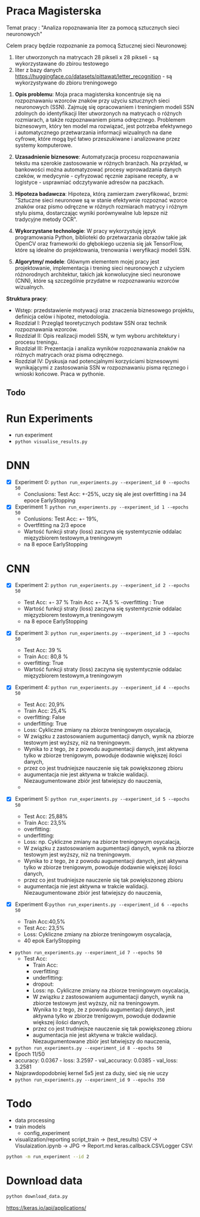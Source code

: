 # Praca Magisterska

Temat pracy : 
"Analiza ropoznawania liter za pomocą sztucznych sieci neuronowych" 

Celem pracy będzie rozpoznanie za pomocą Sztucznej sieci Neuronowej: 
1)	liter utworzonych na matrycach 28 pikseli x 28 pikseli -  są wykorzystawane do zbirou testowego 
2)	liter z bazy danych https://huggingface.co/datasets/pittawat/letter_recognition - są wykorzystywane do zbioru treningowego 

1. **Opis problemu**:
Moja praca magisterska koncentruje się na rozpoznawaniu wzorców znaków przy użyciu sztucznych sieci neuronowych (SSN). Zajmuję się opracowaniem i treningiem modeli SSN zdolnych do identyfikacji liter utworzonych na matrycach o różnych rozmiarach, a także rozpoznawaniem pisma odręcznego. Problemem biznesowym, który ten model ma rozwiązać, jest potrzeba efektywnego i automatycznego przetwarzania informacji wizualnych na dane cyfrowe, które mogą być łatwo przeszukiwane i analizowane przez systemy komputerowe.

2. **Uzasadnienie biznesowe**:
Automatyzacja procesu rozpoznawania tekstu ma szerokie zastosowanie w różnych branżach. Na przykład, w bankowości można automatyzować procesy wprowadzania danych czeków, w medycynie - cyfryzować ręcznie zapisane recepty, a w logistyce - usprawniać odczytywanie adresów na paczkach. 

3. **Hipoteza badawcza**:
Hipoteza, którą zamierzam zweryfikować, brzmi: "Sztuczne sieci neuronowe są w stanie efektywnie rozpoznać wzorce znaków oraz pismo odręczne w różnych rozmiarach matrycy i różnym stylu pisma, dostarczając wyniki porównywalne lub lepsze niż tradycyjne metody OCR".

4. **Wykorzystane technologie**:
W pracy wykorzystuję język programowania Python, biblioteki do przetwarzania obrazów takie jak OpenCV oraz frameworki do głębokiego uczenia się jak TensorFlow, które są idealne do projektowania, trenowania i weryfikacji modeli SSN.

5. **Algorytmy/ modele**:
Głównym elementem mojej pracy jest projektowanie, implementacja i trening sieci neuronowych z użyciem różnorodnych architektur, takich jak konwolucyjne sieci neuronowe (CNN), które są szczególnie przydatne w rozpoznawaniu wzorców wizualnych.

**Struktura pracy**:
- Wstęp: przedstawienie motywacji oraz znaczenia biznesowego projektu, definicja celów i hipotez, metodologia.
- Rozdział I: Przegląd teoretycznych podstaw SSN oraz technik rozpoznawania wzorców.
- Rozdział II: Opis realizacji modeli SSN, w tym wyboru architektury i procesu treningu.
- Rozdział III: Prezentacja i analiza wyników rozpoznawania znaków na różnych matrycach oraz pisma odręcznego.
- Rozdział IV: Dyskusja nad potencjalnymi korzyściami biznesowymi wynikającymi z zastosowania SSN w rozpoznawaniu pisma ręcznego i wnioski końcowe.
Praca w pythonie. 

## Todo

# Run Experiments

- run experiment
- `python visualise_results.py`

# DNN

- [x] Experiment 0: `python run_experiments.py --experiment_id 0 --epochs 50`
  - Conclusions: Test Acc: +-25%, uczy się ale jest overfitting i na 34 epoce EarlyStopping
- [x] Experiment 1: `python run_experiments.py --experiment_id 1 --epochs 50`
  - Conlusions: Test Acc: +- 19%,
  - Overtfitting na 2/3 epoce
  - Wartość funkcji straty (loss) zaczyna się systemtycznie oddalac mięzyzbiorem testowym,a treningowym
  - na 8 epoce EarlyStopping

# CNN

- [X] Experiment 2: `python run_experiments.py --experiment_id 2 --epochs 50`
  - Test Acc: +- 37 % Train Acc +- 74,5 %
    -overfitting : True
  - Wartość funkcji straty (loss) zaczyna się systemtycznie oddalac mięzyzbiorem testowym,a treningowym
  - na 8 epoce EarlyStopping
- [x] Experiment 3: `python run_experiments.py --experiment_id 3 --epochs 50`
  - Test Acc: 39 %
  - Train Acc: 80,8 %
  - overfitting: True
  - Wartość funkcji straty (loss) zaczyna się systemtycznie oddalac mięzyzbiorem testowym,a treningowym

- [x] Experiment 4: `python run_experiments.py --experiment_id 4 --epochs 50`
  - Test Acc: 20,9%
  - Train Acc: 25,4%
  - overfitting: False
  - underfitting: True
  - Loss: Cykliczne zmiany na zbiorze treningowym osycalacja,
  - W związku z zastosowaniem augumentacji danych, wynik na zbiorze testowym jest wyższy, niż na treningowym.
  - Wynika to z tego, że z powodu augumentacji danych, jest aktywna tylko w zbiorze trenigowym, powoduje dodawnie
    większej ilości danych,
  - przez co jest trudniejsze nauczenie się tak powiększoneg zbioru
  - augumentacja nie jest aktywna w trakcie walidacji. Niezaugumentowane zbiór jest łatwiejszy do nauczenia,
  -
- [x] Experiment 5: `python run_experiments.py --experiment_id 5 --epochs 50`
  - Test Acc: 25,88%
  - Train Acc: 23,5%
  - overfitting:
  - underfitting:
  - Loss: np. Cykliczne zmiany na zbiorze treningowym osycalacja,
  - W związku z zastosowaniem augumentacji danych, wynik na zbiorze testowym jest wyższy, niż na treningowym.
  - Wynika to z tego, że z powodu augumentacji danych, jest aktywna tylko w zbiorze trenigowym, powoduje dodawnie
    większej ilości danych,
  - przez co jest trudniejsze nauczenie się tak powiększoneg zbioru
  - augumentacja nie jest aktywna w trakcie walidacji. Niezaugumentowane zbiór jest łatwiejszy do nauczenia,
- [x] Experiment 6:`python run_experiments.py --experiment_id 6 --epochs 50`
  - Train Acc:40,5%
  - Test Acc: 23,5%
  - Loss: Cykliczne zmiany na zbiorze treningowym osycalacja,
  - 40 epok EarlyStopping
- `python run_experiments.py --experiment_id 7 --epochs 50`
  - Test Acc:
    - Train Acc:
    - overfitting:
    - underfitting:
    - dropout:
    - Loss: np. Cykliczne zmiany na zbiorze treningowym osycalacja,
    - W związku z zastosowaniem augumentacji danych, wynik na zbiorze testowym jest wyższy, niż na treningowym.
    - Wynika to z tego, że z powodu augumentacji danych, jest aktywna tylko w zbiorze trenigowym, powoduje dodawnie
      większej ilości danych,
    - przez co jest trudniejsze nauczenie się tak powiększoneg zbioru
    - augumentacja nie jest aktywna w trakcie walidacji. Niezaugumentowane zbiór jest łatwiejszy do nauczenia,
- `python run_experiments.py --experiment_id 8 --epochs 50`
- Epoch 11/50
- accuracy: 0.0367 - loss: 3.2597 - val_accuracy: 0.0385 - val_loss: 3.2581
- Najprawdopodobniej kernel 5x5 jest za duży, sieć się nie uczy
- `python run_experiments.py --experiment_id 9 --epochs 350`

# Todo

- data processing
- train models
  - config_experiment
- visualization/reporting
script_train -> (test_results) CSV -> Visulaization.ipynb -> JPG -> Report.md keras.callback.CSVLogger CSV:
```bash
python -m run_experiment --id 2
```

# Download data

```bash
python download_data.py
```

https://keras.io/api/applications/


